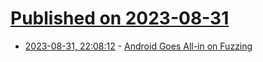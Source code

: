 # [Published on 2023-08-31](index.md)

* [2023-08-31, 22:08:12](https://lobste.rs/s/3zdmgo/android_goes_all_on_fuzzing) - [Android Goes All-in on Fuzzing](https://security.googleblog.com/2023/08/android-goes-all-in-on-fuzzing.html)
